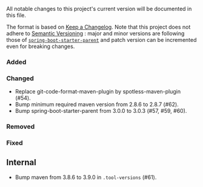 All notable changes to this project's current version will be documented in this file.

The format is based on [Keep a Changelog](https://keepachangelog.com/en/1.0.0/). Note that
this project does not adhere to [Semantic Versioning](https://semver.org/spec/v2.0.0.html)
: major and minor versions are following those of
[`spring-boot-starter-parent`](https://spring.io/projects/spring-boot) and patch version
can be incremented even for breaking changes.

### Added

### Changed

- Replace git-code-format-maven-plugin by spotless-maven-plugin (#54).
- Bump minimum required maven version from 2.8.6 to 2.8.7 (#62).
- Bump spring-boot-starter-parent from 3.0.0 to 3.0.3 (#57, #59, #60).

### Removed

### Fixed

## Internal

- Bump maven from 3.8.6 to 3.9.0 in `.tool-versions` (#61).
